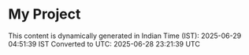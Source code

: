 # My Project

This content is dynamically generated in Indian Time (IST): 2025-06-29 04:51:39 IST
Converted to UTC: 2025-06-28 23:21:39 UTC
